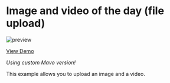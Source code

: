 # Image and video of the day (file upload)

![preview](../../../mavo-examples/file-storage/assets/images/preview.jpg "Preview")

[View Demo](https://valterkraemer.github.io/mavo-pouchdb/examples/file-storage/)

*Using custom Mavo version!*

This example allows you to upload an image and a video.
